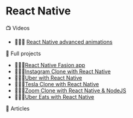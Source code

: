 # React Native

:tv: Videos

- 🌟🌟🌟 [React Native advanced animations](https://www.youtube.com/watch?v=6jxy5wfNpk0&list=PLkOyNuxGl9jxB_ARphTDoOWf5AE1J-x1r)

:movie_camera: Full projects

- 🌟🌟🌟[React Native Fasion app](https://www.youtube.com/watch?v=UkG3kWTGhTE&list=PLkOyNuxGl9jyhndcnbFcgNM81fZak7Rbw)
- 🌟🌟🌟[Instagram Clone with React Native](https://www.youtube.com/watch?v=UbixZZDjrdU)
- 🌟🌟🌟[Uber with React Native](https://www.youtube.com/watch?v=bvn_HYpix6s)
- 🌟🌟🌟[Tesla Clone with React Native](https://www.youtube.com/watch?v=y7-IG4SSI3E)
- 🌟🌟🌟[Zoom Clone with React Native & NodeJS](https://www.youtube.com/watch?v=dHTGKB6tIQI)
- 🌟🌟🌟[Uber Eats with React Native](https://www.youtube.com/watch?v=jmvbhuJXFow)

:memo: Articles
